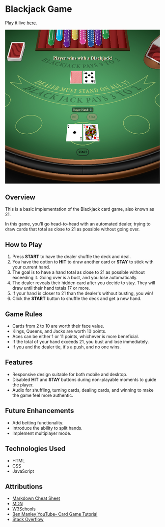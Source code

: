 # Blackjack Game


Play it live [here](https://enes-blackjack.netlify.app/).

![BlackJack](./assets/images/screenshot.png)


## Overview

This is a basic implementation of the Blackjack card game, also known as 21.

In this game, you'll go head-to-head with an automated dealer, trying to draw cards that total as close to 21 as possible without going over.



## How to Play

1. Press **START** to have the dealer shuffle the deck and deal.
2. You have the option to **HIT** to draw another card or **STAY** to stick with your current hand.
3. The goal is to have a hand total as close to 21 as possible without exceeding it. Going over is a bust, and you lose automatically.
4. The dealer reveals their hidden card after you decide to stay. They will draw until their hand totals 17 or more.
5. If your hand is closer to 21 than the dealer's without busting, you win!
6. Click the **START** button to shuffle the deck and get a new hand.



## Game Rules

- Cards from 2 to 10 are worth their face value.
- Kings, Queens, and Jacks are worth 10 points.
- Aces can be either 1 or 11 points, whichever is more beneficial.
- If the total of your hand exceeds 21, you bust and lose immediately.
- If you and the dealer tie, it's a push, and no one wins.



## Features

- Responsive design suitable for both mobile and desktop.
- Disabled **HIT** and **STAY** buttons during non-playable moments to guide the player.
- Audio for shuffling, turning cards, dealing cards, and winning to make the game feel more authentic.



## Future Enhancements

- Add betting functionality.
- Introduce the ability to split hands.
- Implement multiplayer mode.


## Technologies Used

- HTML
- CSS
- JavaScript


## Attributions

- [Markdown Cheat Sheet](https://www.markdownguide.org/cheat-sheet/)
- [MDN](https://developer.mozilla.org/en-US/)
- [W3Schools](https://www.w3schools.com/)
- [Ben Manley YouTube- Card Game Tutorial](https://www.youtube.com/watch?v%253D7E8PnVurcWs%2526t%253D799s%2526ab_channel%253DBenManley)
- [Stack Overflow](https://stackoverflow.com/questions/2450954/how-to-randomize-shuffle-a-javascript-array)

